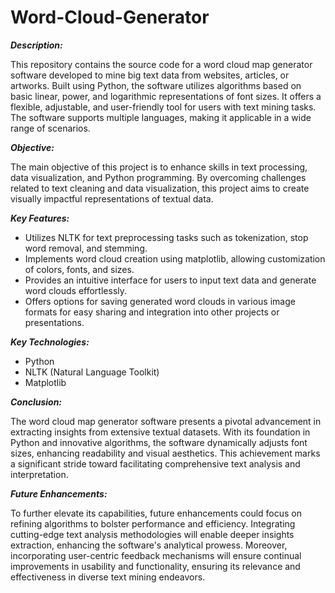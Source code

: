 # Word-Cloud-Generator

**_Description:_**

This repository contains the source code for a word cloud map generator software developed to mine big text data from websites, articles, or artworks. Built using Python, the software utilizes algorithms based on basic linear, power, and logarithmic representations of font sizes. It offers a flexible, adjustable, and user-friendly tool for users with text mining tasks. The software supports multiple languages, making it applicable in a wide range of scenarios.

**_Objective:_**

The main objective of this project is to enhance skills in text processing, data visualization, and Python programming. By overcoming challenges related to text cleaning and data visualization, this project aims to create visually impactful representations of textual data.

**_Key Features:_**

- Utilizes NLTK for text preprocessing tasks such as tokenization, stop word removal, and stemming.
- Implements word cloud creation using matplotlib, allowing customization of colors, fonts, and sizes.
- Provides an intuitive interface for users to input text data and generate word clouds effortlessly.
- Offers options for saving generated word clouds in various image formats for easy sharing and integration into other projects or presentations.

**_Key Technologies:_**

- Python
- NLTK (Natural Language Toolkit)
- Matplotlib

**_Conclusion:_**

The word cloud map generator software presents a pivotal advancement in extracting insights from extensive textual datasets. With its foundation in Python and innovative algorithms, the software dynamically adjusts font sizes, enhancing readability and visual aesthetics. This achievement marks a significant stride toward facilitating comprehensive text analysis and interpretation.

**_Future Enhancements:_**

To further elevate its capabilities, future enhancements could focus on refining algorithms to bolster performance and efficiency. Integrating cutting-edge text analysis methodologies will enable deeper insights extraction, enhancing the software's analytical prowess. Moreover, incorporating user-centric feedback mechanisms will ensure continual improvements in usability and functionality, ensuring its relevance and effectiveness in diverse text mining endeavors.

